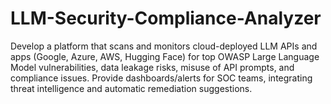 # LLM-Security-Compliance-Analyzer
Develop a platform that scans and monitors cloud-deployed LLM APIs and apps (Google, Azure, AWS, Hugging Face) for top OWASP Large Language Model vulnerabilities, data leakage risks, misuse of API prompts, and compliance issues. Provide dashboards/alerts for SOC teams, integrating threat intelligence and automatic remediation suggestions.
